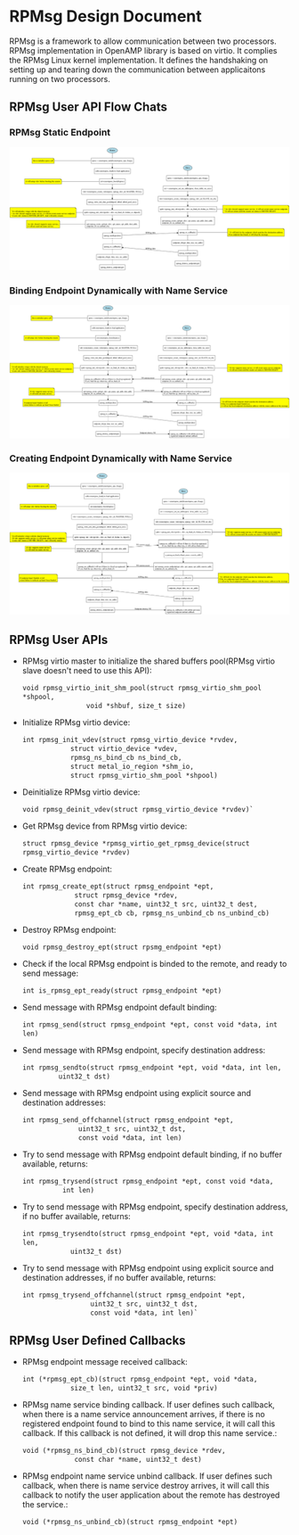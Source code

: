 # RPMsg Design Document
RPMsg is a framework to allow communication between two processors.
RPMsg implementation in OpenAMP library is based on virtio. It complies
the RPMsg Linux kernel implementation. It defines the handshaking on
setting up and tearing down the communication between applicaitons
running on two processors.

## RPMsg User API Flow Chats
### RPMsg Static Endpoint
![Static Endpoint](img/coprocessor-rpmsg-static-ep.png)
### Binding Endpoint Dynamically with Name Service
![Binding Endpoint Dynamically with Name Service](img/coprocessor-rpmsg-ns.png)
### Creating Endpoint Dynamically with Name Service
![Creating Endpoint Dynamically with Name Service](img/coprocessor-rpmsg-ns-dynamic.png)

## RPMsg User APIs
* RPMsg virtio master to initialize the shared buffers pool(RPMsg virtio slave
  doesn't need to use this API):
  ```
  void rpmsg_virtio_init_shm_pool(struct rpmsg_virtio_shm_pool *shpool,
				  void *shbuf, size_t size)
  ```
* Initialize RPMsg virtio device:
  ```
  int rpmsg_init_vdev(struct rpmsg_virtio_device *rvdev,
		      struct virtio_device *vdev,
		      rpmsg_ns_bind_cb ns_bind_cb,
		      struct metal_io_region *shm_io,
		      struct rpmsg_virtio_shm_pool *shpool)
  ```
* Deinitialize RPMsg virtio device:
  ```
  void rpmsg_deinit_vdev(struct rpmsg_virtio_device *rvdev)`
  ```
* Get RPMsg device from RPMsg virtio device:
  ```
  struct rpmsg_device *rpmsg_virtio_get_rpmsg_device(struct rpmsg_virtio_device *rvdev)
  ```
* Create RPMsg endpoint:
  ```
  int rpmsg_create_ept(struct rpmsg_endpoint *ept,
		       struct rpmsg_device *rdev,
		       const char *name, uint32_t src, uint32_t dest,
		       rpmsg_ept_cb cb, rpmsg_ns_unbind_cb ns_unbind_cb)
  ```
* Destroy RPMsg endpoint:
  ```
  void rpmsg_destroy_ept(struct rpsmg_endpoint *ept)
  ```
* Check if the local RPMsg endpoint is binded to the remote, and ready to send
  message:
  ```
  int is_rpmsg_ept_ready(struct rpmsg_endpoint *ept)
  ```
* Send message with RPMsg endpoint default binding:
  ```
  int rpmsg_send(struct rpmsg_endpoint *ept, const void *data, int len)
  ```
* Send message with RPMsg endpoint, specify destination address:
  ```
  int rpmsg_sendto(struct rpmsg_endpoint *ept, void *data, int len,
		   uint32_t dst)
  ```
* Send message with RPMsg endpoint using explicit source and destination
  addresses:
  ```
  int rpmsg_send_offchannel(struct rpmsg_endpoint *ept,
			    uint32_t src, uint32_t dst,
			    const void *data, int len)
  ```
* Try to send message with RPMsg endpoint default binding, if no buffer
  available, returns:
  ```
  int rpmsg_trysend(struct rpmsg_endpoint *ept, const void *data,
		    int len)
  ```
* Try to send message with RPMsg endpoint, specify destination address,
  if no buffer available, returns:
  ```
  int rpmsg_trysendto(struct rpmsg_endpoint *ept, void *data, int len,
		      uint32_t dst)
  ```
* Try to send message with RPMsg endpoint using explicit source and destination
  addresses, if no buffer available, returns:
  ```
  int rpmsg_trysend_offchannel(struct rpmsg_endpoint *ept,
			       uint32_t src, uint32_t dst,
			       const void *data, int len)`
  ```
## RPMsg User Defined Callbacks
* RPMsg endpoint message received callback:
  ```
  int (*rpmsg_ept_cb)(struct rpmsg_endpoint *ept, void *data,
		      size_t len, uint32_t src, void *priv)
  ```
* RPMsg name service binding callback. If user defines such callback, when
  there is a name service announcement arrives, if there is no registered
  endpoint found to bind to this name service, it will call this callback.
  If this callback is not defined, it will drop this name service.:
  ```
  void (*rpmsg_ns_bind_cb)(struct rpmsg_device *rdev,
			   const char *name, uint32_t dest)
  ```
* RPMsg endpoint name service unbind callback. If user defines such callback,
  when there is name service destroy arrives, it will call this callback to
  notify the user application about the remote has destroyed the service.:
  ```
  void (*rpmsg_ns_unbind_cb)(struct rpmsg_endpoint *ept)
  ```
